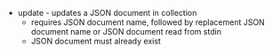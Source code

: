 + update - updates a JSON document in collection
  + requires JSON document name, followed by replacement JSON document name or 
    JSON document read from stdin
  + JSON document must already exist
